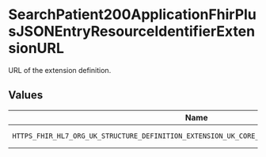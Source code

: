 # SearchPatient200ApplicationFhirPlusJSONEntryResourceIdentifierExtensionURL

URL of the extension definition.


## Values

| Name                                                                                          | Value                                                                                         |
| --------------------------------------------------------------------------------------------- | --------------------------------------------------------------------------------------------- |
| `HTTPS_FHIR_HL7_ORG_UK_STRUCTURE_DEFINITION_EXTENSION_UK_CORE_NHS_NUMBER_VERIFICATION_STATUS` | https://fhir.hl7.org.uk/StructureDefinition/Extension-UKCore-NHSNumberVerificationStatus      |